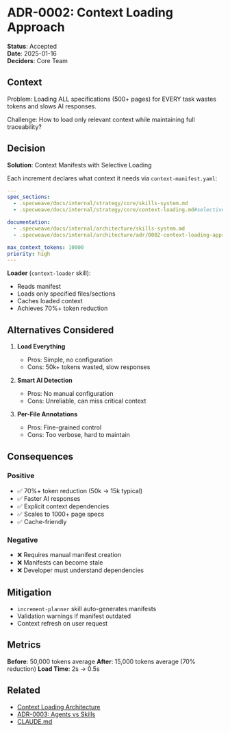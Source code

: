 # ADR-0002: Context Loading Approach

**Status**: Accepted  
**Date**: 2025-01-16  
**Deciders**: Core Team  

## Context

Problem: Loading ALL specifications (500+ pages) for EVERY task wastes tokens and slows AI responses.

Challenge: How to load only relevant context while maintaining full traceability?

## Decision

**Solution**: Context Manifests with Selective Loading

Each increment declares what context it needs via `context-manifest.yaml`:

```yaml
---
spec_sections:
  - .specweave/docs/internal/strategy/core/skills-system.md
  - .specweave/docs/internal/strategy/core/context-loading.md#selective-loading

documentation:
  - .specweave/docs/internal/architecture/skills-system.md
  - .specweave/docs/internal/architecture/adr/0002-context-loading-approach.md

max_context_tokens: 10000
priority: high
---
```

**Loader** (`context-loader` skill):
- Reads manifest
- Loads only specified files/sections
- Caches loaded context
- Achieves 70%+ token reduction

## Alternatives Considered

1. **Load Everything**
   - Pros: Simple, no configuration
   - Cons: 50k+ tokens wasted, slow responses
   
2. **Smart AI Detection**
   - Pros: No manual configuration
   - Cons: Unreliable, can miss critical context
   
3. **Per-File Annotations**
   - Pros: Fine-grained control
   - Cons: Too verbose, hard to maintain

## Consequences

### Positive
- ✅ 70%+ token reduction (50k → 15k typical)
- ✅ Faster AI responses
- ✅ Explicit context dependencies
- ✅ Scales to 1000+ page specs
- ✅ Cache-friendly

### Negative
- ❌ Requires manual manifest creation
- ❌ Manifests can become stale
- ❌ Developer must understand dependencies

## Mitigation

- `increment-planner` skill auto-generates manifests
- Validation warnings if manifest outdated
- Context refresh on user request

## Metrics

**Before**: 50,000 tokens average
**After**: 15,000 tokens average (70% reduction)
**Load Time**: 2s → 0.5s

## Related

- [Context Loading Architecture](../context-loading.md)
- [ADR-0003: Agents vs Skills](0003-agent-vs-skill.md)
- [CLAUDE.md](../../../../CLAUDE.md#context-manifests)
